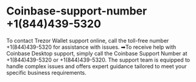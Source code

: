 # Coinbase-support-number +1(844)439-5320
To contact Trezor Wallet support online, call the toll-free number +1(844)439-5320 for assistance with issues.
➡To receive help with Coinbase Desktop support, simply call the Coinbase Support Number at  +1(844)439-5320 or  +1(844)439-5320. The support team is equipped to handle complex issues and offers expert guidance tailored to meet your specific business requirements.
